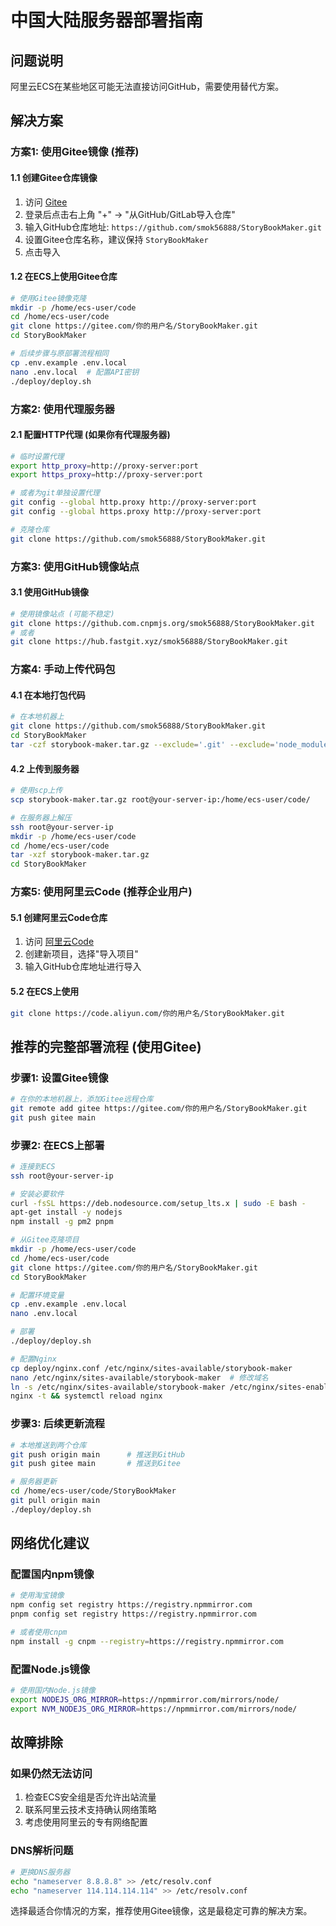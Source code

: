 # 中国大陆服务器部署指南

## 问题说明
阿里云ECS在某些地区可能无法直接访问GitHub，需要使用替代方案。

## 解决方案

### 方案1: 使用Gitee镜像 (推荐)

#### 1.1 创建Gitee仓库镜像
1. 访问 [Gitee](https://gitee.com)
2. 登录后点击右上角 "+" -> "从GitHub/GitLab导入仓库"
3. 输入GitHub仓库地址: `https://github.com/smok56888/StoryBookMaker.git`
4. 设置Gitee仓库名称，建议保持 `StoryBookMaker`
5. 点击导入

#### 1.2 在ECS上使用Gitee仓库
```bash
# 使用Gitee镜像克隆
mkdir -p /home/ecs-user/code
cd /home/ecs-user/code
git clone https://gitee.com/你的用户名/StoryBookMaker.git
cd StoryBookMaker

# 后续步骤与原部署流程相同
cp .env.example .env.local
nano .env.local  # 配置API密钥
./deploy/deploy.sh
```

### 方案2: 使用代理服务器

#### 2.1 配置HTTP代理 (如果你有代理服务器)
```bash
# 临时设置代理
export http_proxy=http://proxy-server:port
export https_proxy=http://proxy-server:port

# 或者为git单独设置代理
git config --global http.proxy http://proxy-server:port
git config --global https.proxy http://proxy-server:port

# 克隆仓库
git clone https://github.com/smok56888/StoryBookMaker.git
```

### 方案3: 使用GitHub镜像站点

#### 3.1 使用GitHub镜像
```bash
# 使用镜像站点 (可能不稳定)
git clone https://github.com.cnpmjs.org/smok56888/StoryBookMaker.git
# 或者
git clone https://hub.fastgit.xyz/smok56888/StoryBookMaker.git
```

### 方案4: 手动上传代码包

#### 4.1 在本地打包代码
```bash
# 在本地机器上
git clone https://github.com/smok56888/StoryBookMaker.git
cd StoryBookMaker
tar -czf storybook-maker.tar.gz --exclude='.git' --exclude='node_modules' .
```

#### 4.2 上传到服务器
```bash
# 使用scp上传
scp storybook-maker.tar.gz root@your-server-ip:/home/ecs-user/code/

# 在服务器上解压
ssh root@your-server-ip
mkdir -p /home/ecs-user/code
cd /home/ecs-user/code
tar -xzf storybook-maker.tar.gz
cd StoryBookMaker
```

### 方案5: 使用阿里云Code (推荐企业用户)

#### 5.1 创建阿里云Code仓库
1. 访问 [阿里云Code](https://code.aliyun.com)
2. 创建新项目，选择"导入项目"
3. 输入GitHub仓库地址进行导入

#### 5.2 在ECS上使用
```bash
git clone https://code.aliyun.com/你的用户名/StoryBookMaker.git
```

## 推荐的完整部署流程 (使用Gitee)

### 步骤1: 设置Gitee镜像
```bash
# 在你的本地机器上，添加Gitee远程仓库
git remote add gitee https://gitee.com/你的用户名/StoryBookMaker.git
git push gitee main
```

### 步骤2: 在ECS上部署
```bash
# 连接到ECS
ssh root@your-server-ip

# 安装必要软件
curl -fsSL https://deb.nodesource.com/setup_lts.x | sudo -E bash -
apt-get install -y nodejs
npm install -g pm2 pnpm

# 从Gitee克隆项目
mkdir -p /home/ecs-user/code
cd /home/ecs-user/code
git clone https://gitee.com/你的用户名/StoryBookMaker.git
cd StoryBookMaker

# 配置环境变量
cp .env.example .env.local
nano .env.local

# 部署
./deploy/deploy.sh

# 配置Nginx
cp deploy/nginx.conf /etc/nginx/sites-available/storybook-maker
nano /etc/nginx/sites-available/storybook-maker  # 修改域名
ln -s /etc/nginx/sites-available/storybook-maker /etc/nginx/sites-enabled/
nginx -t && systemctl reload nginx
```

### 步骤3: 后续更新流程
```bash
# 本地推送到两个仓库
git push origin main      # 推送到GitHub
git push gitee main       # 推送到Gitee

# 服务器更新
cd /home/ecs-user/code/StoryBookMaker
git pull origin main
./deploy/deploy.sh
```

## 网络优化建议

### 配置国内npm镜像
```bash
# 使用淘宝镜像
npm config set registry https://registry.npmmirror.com
pnpm config set registry https://registry.npmmirror.com

# 或者使用cnpm
npm install -g cnpm --registry=https://registry.npmmirror.com
```

### 配置Node.js镜像
```bash
# 使用国内Node.js镜像
export NODEJS_ORG_MIRROR=https://npmmirror.com/mirrors/node/
export NVM_NODEJS_ORG_MIRROR=https://npmmirror.com/mirrors/node/
```

## 故障排除

### 如果仍然无法访问
1. 检查ECS安全组是否允许出站流量
2. 联系阿里云技术支持确认网络策略
3. 考虑使用阿里云的专有网络配置

### DNS解析问题
```bash
# 更换DNS服务器
echo "nameserver 8.8.8.8" >> /etc/resolv.conf
echo "nameserver 114.114.114.114" >> /etc/resolv.conf
```

选择最适合你情况的方案，推荐使用Gitee镜像，这是最稳定可靠的解决方案。